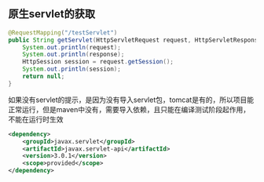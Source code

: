## 原生servlet的获取
```java
@RequestMapping("/testServlet")
public String getServlet(HttpServletRequest request, HttpServletResponse response){
    System.out.println(request);
    System.out.println(response);
    HttpSession session = request.getSession();
    System.out.println(session);
    return null;
}
```
如果没有servlet的提示，是因为没有导入servlet包，tomcat是有的，所以项目能正常运行，但是maven中没有，需要导入依赖，且只能在编译测试阶段起作用，不能在运行时生效
```xml
<dependency>
    <groupId>javax.servlet</groupId>
    <artifactId>javax.servlet-api</artifactId>
    <version>3.0.1</version>
    <scope>provided</scope>
</dependency>
```
